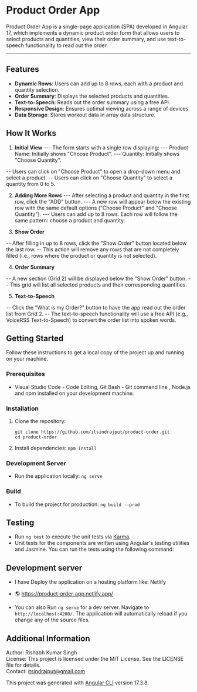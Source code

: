 # Product Order App

Product Order App is a single-page application (SPA) developed in Angular 17, which implements a dynamic product order form that allows users to select products and quantities, view their order summary, and use text-to-speech functionality to read out the order.

---

## Features

- **Dynamic Rows**: Users can add up to 8 rows, each with a product and quantity selection.
- **Order Summary**: Displays the selected products and quantities.
- **Text-to-Speech**: Reads out the order summary using a free API.
- **Responsive Design**: Ensures optimal viewing across a range of devices.
- **Data Storage**: Stores workout data in array data structure.

## How It Works

1. **Initial View**
   --- The form starts with a single row displaying:
   --- Product Name: Initially shows "Choose Product".
   --- Quantity: Initially shows "Choose Quantity".

-- Users can click on "Choose Product" to open a drop-down menu and select a product.
-- Users can click on "Choose Quantity" to select a quantity from 0 to 5.

2. **Adding More Rows**
   --- After selecting a product and quantity in the first row, click the "ADD" button.
   --- A new row will appear below the existing row with the same default options ("Choose Product" and "Choose Quantity").
   --- Users can add up to 8 rows. Each row will follow the same pattern: choose a product and quantity.

3. **Show Order**

-- After filling in up to 8 rows, click the "Show Order" button located below the last row.
-- This action will remove any rows that are not completely filled (i.e., rows where the product or quantity is not selected).

4. **Order Summary**

-- A new section (Grid 2) will be displayed below the "Show Order" button.
-- This grid will list all selected products and their corresponding quantities.

5. **Text-to-Speech**

-- Click the "What is my Order?" button to have the app read out the order list from Grid 2.
-- The text-to-speech functionality will use a free API (e.g., VoiceRSS Text-to-Speech) to convert the order list into spoken words.

## Getting Started

Follow these instructions to get a local copy of the project up and running on your machine.

### Prerequisites

- Visual Studio Code - Code Editing, Git Bash - Git command line , Node.js and npm installed on your development machine.

### Installation

1. Clone the repository:

   ```
   git clone https://github.com/itsindrajput/product-order.git
   cd product-order
   ```

2. Install dependencies:
   `npm install`

### Development Server

- Run the application locally:
  `ng serve`

### Build

- To build the project for production:
  `ng build --prod
`

## Testing

- Run `ng test` to execute the unit tests via [Karma](https://karma-runner.github.io).
- Unit tests for the components are written using Angular's testing utilities and Jasmine. You can run the tests using the following command:

## Development server

- I have Deploy the application on a hosting platform like: Netlify
- 🌎 https://product-order-app.netlify.app/

- You can also Run `ng serve` for a dev server. Navigate to `http://localhost:4200/`. The application will automatically reload if you change any of the source files.

## Additional Information

Author: Rishabh Kumar Singh <br />
License: This project is licensed under the MIT License. See the LICENSE file for details.<br />
Contact: itsindrajput@gmail.com

This project was generated with [Angular CLI](https://github.com/angular/angular-cli) version 17.3.8.
